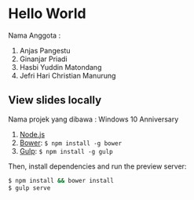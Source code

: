 # Hello World
Nama Anggota :
1. Anjas Pangestu
2. Ginanjar Priadi
3. Hasbi Yuddin Matondang
4. Jefri Hari Christian Manurung

## View slides locally

Nama projek yang dibawa : Windows 10 Anniversary

1. [Node.js](http://nodejs.org)
2. [Bower](http://bower.io): `$ npm install -g bower`
3. [Gulp](http://gulpjs.com): `$ npm install -g gulp`

Then, install dependencies and run the preview server:

```bash
$ npm install && bower install
$ gulp serve
```
